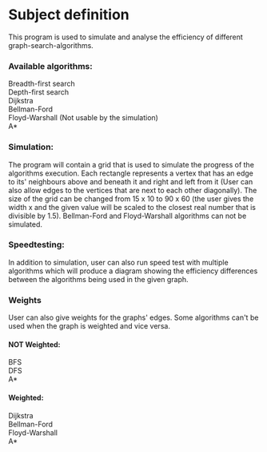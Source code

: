 # Subject definition
This program is used to simulate and analyse the efficiency of different graph-search-algorithms.
### Available algorithms:
Breadth-first search  
Depth-first search  
Dijkstra  
Bellman-Ford  
Floyd-Warshall (Not usable by the simulation)  
A*  
### Simulation:
The program will contain a grid that is used to simulate the progress of the algorithms execution. Each rectangle represents a vertex that has an edge to its' neighbours above and beneath it and right and left from it (User can also allow edges to the vertices that are next to each other diagonally). The size of the grid can be changed from 15 x 10 to 90 x 60 (the user gives the width x and the given value will be scaled to the closest real number that is divisible by 1.5). Bellman-Ford and Floyd-Warshall algorithms can not be simulated.
### Speedtesting:
In addition to simulation, user can also run speed test with multiple algorithms which will produce a diagram showing the efficiency differences between the algorithms being used in the given graph.
### Weights
User can also give weights for the graphs' edges. Some algorithms can't be used when the graph is weighted and vice versa.
#### NOT Weighted:
BFS  
DFS  
A*
#### Weighted:
Dijkstra  
Bellman-Ford  
Floyd-Warshall  
A*
